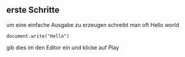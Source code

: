## erste Schritte 

um eine einfache Ausgabe zu erzeugen schreibt man oft Hello world

	document.write("Hello")


gib dies im den Editor ein und klicke auf Play




